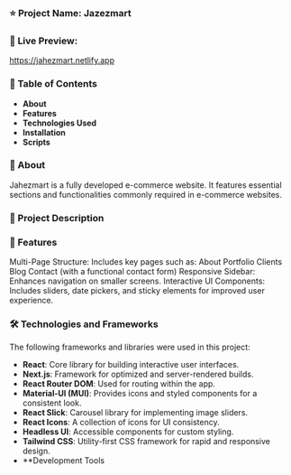 

 ### ⭐ Project Name: Jazezmart

 ### 🚀 Live Preview: 
https://jahezmart.netlify.app

### 📑 Table of Contents
* **About**
* **Features**
* **Technologies Used**
* **Installation**
* **Scripts**



### 📝 About
Jahezmart is a fully developed e-commerce website. It features essential sections and functionalities commonly required in e-commerce websites.

### 📝 Project Description

### 🌟 Features
Multi-Page Structure: Includes key pages such as:
About
Portfolio
Clients
Blog
Contact (with a functional contact form)
Responsive Sidebar: Enhances navigation on smaller screens.
Interactive UI Components: Includes sliders, date pickers, and sticky elements for improved user experience.

### 🛠️ Technologies and Frameworks
The following frameworks and libraries were used in this project:

* **React**: Core library for building interactive user interfaces.
* **Next.js**: Framework for optimized and server-rendered builds.
* **React Router DOM**: Used for routing within the app.
* **Material-UI (MUI)**: Provides icons and styled components for a consistent look.
* **React Slick**: Carousel library for implementing image sliders.
* **React Icons**: A collection of icons for UI consistency.
* **Headless UI**: Accessible components for custom styling.
* **Tailwind CSS**: Utility-first CSS framework for rapid and responsive design.
* **Development Tools
